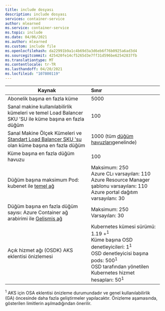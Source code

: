 ```yaml
---
title: include dosyası
description: include dosyası
services: container-service
author: mlearned
ms.service: container-service
ms.topic: include
ms.date: 04/06/2021
ms.author: mlearned
ms.custom: include file
ms.openlocfilehash: da22991b9a1c4b69d3a3d6eb6f76b0925a6ad3d4
ms.sourcegitcommit: 425420fe14cf5265d3e7ff31d596be62542837fb
ms.translationtype: MT
ms.contentlocale: tr-TR
ms.lasthandoff: 04/20/2021
ms.locfileid: "107800119"
---
```

| Kaynak                                                                                                           | Sınır                                                                                                                                                                                                       |
| ------------------------------------------------------------------------------------------------------------------ | :---------------------------------------------------------------------------------------------------------------------------------------------------------------------------------------------------------- |
| Abonelik başına en fazla küme                                                                                  | 5000                                                                                                                                                                                                        |
| Sanal makine kullanılabilirlik kümeleri ve temel Load Balancer SKU 'SU ile küme başına en fazla düğüm                       | 100                                                                                                                                                                                                         |
| Sanal Makine Ölçek Kümeleri ve [Standart Load Balancer SKU 'su][standard-load-balancer] olan küme başına en fazla düğüm | 1000 (tüm [düğüm havuzları][node-pool]genelinde)                                            |
| Küme başına en fazla düğüm havuzu                                                                                     | 100                                                                                  |
| Düğüm başına maksimum Pod: kubenet ile [temel ağ][basic-networking]                                           | Maksimum: 250 <br /> Azure CLı varsayılan: 110 <br /> Azure Resource Manager şablonu varsayılanı: 110 <br /> Azure portal dağıtım varsayılanı: 30          |
| Düğüm başına en fazla düğüm sayısı: Azure Container ağ arabirimi ile [Gelişmiş ağ][advanced-networking]        | Maksimum: 250 <br /> Varsayılan: 30                                                      |
| Açık hizmet ağı (OSDK) AKS eklentisi önizlemesi                                                                          | Kubernetes kümesi sürümü: 1.19 +<sup>1</sup><br />Küme başına OSD denetleyicileri: 1<sup>1</sup><br />OSD denetleyicisi başına pods: 500<sup>1</sup><br />OSD tarafından yönetilen Kubernetes hizmet hesapları: 50<sup>1</sup> |

<sup>1</sup> AKS için OSA eklentisi önizleme durumundadır ve genel kullanılabilirlik (GA) öncesinde daha fazla geliştirmeler yapılacaktır. Önizleme aşamasında, gösterilen limitlerin aşılmadığından önerilir.<br />

<!-- LINKS - Internal -->

[basic-networking]: ../articles/aks/concepts-network.md#kubenet-basic-networking
[advanced-networking]: ../articles/aks/concepts-network.md#azure-cni-advanced-networking
[standard-load-balancer]: ../articles/load-balancer/load-balancer-overview.md
[node-pool]: ../articles/aks/use-multiple-node-pools.md

<!-- LINKS - External -->

[azure-support]: https://ms.portal.azure.com/#blade/Microsoft_Azure_Support/HelpAndSupportBlade/newsupportrequest
